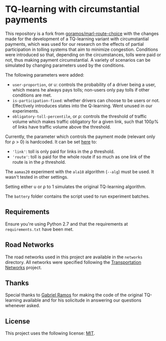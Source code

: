 # TQ-learning with circumstantial payments

This repository is a fork from [goramos/marl-route-choice](https://github.com/goramos/marl-route-choice) with the changes made for the development of a TQ-learning variant with circumstantial payments, which was used for our research on the effects of partial participation in tolling systems that aim to minimize congestion. Conditions were introduced so that, depending on the circumstances, tolls were paid or not, thus making payment circumstantial. A variety of scenarios can be simulated by changing parameters used by the conditions.

The following parameters were added:

* `user-proportion`, or &upsilon;: controls the probability of a driver being a user, which means he always pays tolls; non-users only pay tolls if other conditions are met.
* `is-participation-fixed`: whether drivers can choose to be users or not. Effectively introduces states into the Q-learning. Went unused in our experiments.
* `obligatory-toll-percentile`, or &rho;: controls the threshold of traffic volume which makes traffic obligatory for a given link, such that 100&rho;% of links have traffic volume above the threshold.

Currently, the parameter which controls the payment mode (relevant only for &rho; > 0) is hardcoded. It can be set [here](https://github.com/tumut/tql-circumstantial-payment/blob/89b1b36a12fe4b497f68d02d52ada63fcc8da937/agent.py#L177) to:

* `'link'`: toll is only paid for links in the &rho; threshold.
* `'route'`: toll is paid for the whole route if so much as one link of the route is in the &rho; threshold.

The `aamas20` experiment with the `ala18` algorithm (`--alg`) must be used. It wasn't tested in other settings.

Setting either &upsilon; or &rho; to 1 simulates the original TQ-learning algorithm.

The `battery` folder contains the script used to run experiment batches.

## Requirements

Ensure you're using Python 2.7 and that the requirements at `requirements.txt` have been met.

## Road Networks

The road networks used in this project are available in the `networks` directory. All networks were specified following the [Transportation Networks](https://github.com/goramos/transportation_networks) project. 

## Thanks

Special thanks to [Gabriel Ramos](https://gdoramos.net) for making the code of the original TQ-learning available and for his solicitude in answering our questions whenever asked.

## License

This project uses the following license: [MIT](https://github.com/tumut/tql-circumstantial-payment/blob/1c0b859e4ac0388302fea7db403b1c80771a6163/README.md).